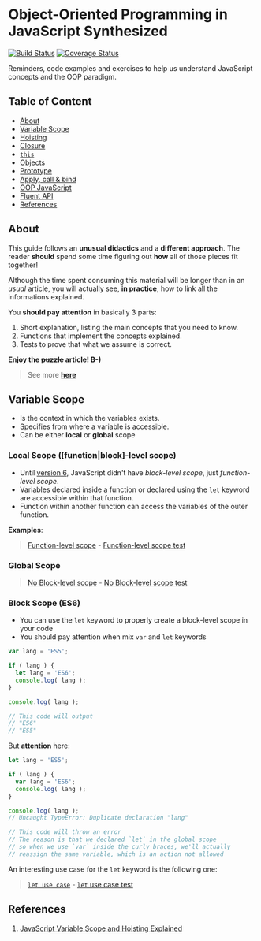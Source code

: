 # Object-Oriented Programming in JavaScript Synthesized

[![Build Status](https://travis-ci.org/ericdouglas/oop-javascript-synthesized-article.svg)](https://travis-ci.org/ericdouglas/oop-javascript-synthesized-article)
[![Coverage Status](https://coveralls.io/repos/ericdouglas/oop-javascript-synthesized-article/badge.svg?branch=master&service=github)](https://coveralls.io/github/ericdouglas/oop-javascript-synthesized-article?branch=master)

Reminders, code examples and exercises to help us understand JavaScript concepts and the OOP paradigm.

## Table of Content

- [About](#about)
- [Variable Scope](#variable-scope)
- [Hoisting]()
- [Closure]()
- [`this`]()
- [Objects]()
- [Prototype]()
- [Apply, call & bind]()
- [OOP JavaScript]()
- [Fluent API]()
- [References](#references)

## About

This guide follows an **unusual didactics** and a **different approach**. The reader **should** spend some time figuring out **how** all of those pieces fit together!

Although the time spent consuming this material will be longer than in an *usual* article, you will actually see, **in practice**, how to link all the informations explained.

You **should pay attention** in basically 3 parts:

1. Short explanation, listing the main concepts that you need to know.
2. Functions that implement the concepts explained.
3. Tests to prove that what we assume is correct.

**Enjoy the <strike>puzzle</strike> article! B-)**

> See more **[here](https://medium.com/@ericdouglas_/why-i-chose-github-repositories-for-code-articles-d72d9c1034e6)**

## Variable Scope

- Is the context in which the variables exists.
- Specifies from where a variable is accessible.
- Can be either **local** or **global** scope

### Local Scope ([function|block]-level scope)

- Until [version 6](), JavaScript didn't have *block-level scope*, just *function-level scope*.
- Variables declared inside a function or declared using the `let` keyword are accessible within that function.
- Function within another function can access the variables of the outer function.

**Examples**:

> [Function-level scope](source/variable-scope/function-level-scope.js) - [Function-level scope test](source/test/variable-scope.spec.js)

### Global Scope

> [No Block-level scope](source/variable-scope/no-block-level-scope.js) - [No Block-level scope test](source/test/variable-scope.spec.js)

### Block Scope (ES6)

- You can use the `let` keyword to properly create a block-level scope in your code
- You should pay attention when mix `var` and `let` keywords


```js
var lang = 'ES5';

if ( lang ) {
  let lang = 'ES6';
  console.log( lang );
}

console.log( lang );

// This code will output
// "ES6"
// "ES5"
```

But **attention** here:
```js
let lang = 'ES5';

if ( lang ) {
  var lang = 'ES6';
  console.log( lang );
}

console.log( lang );
// Uncaught TypeError: Duplicate declaration "lang"

// This code will throw an error
// The reason is that we declared `let` in the global scope
// so when we use `var` inside the curly braces, we'll actually
// reassign the same variable, which is an action not allowed
```

An interesting use case for the `let` keyword is the following one:

> [`let use case`]() - [`let` use case test]()

## References

1. [JavaScript Variable Scope and Hoisting Explained](http://javascriptissexy.com/javascript-variable-scope-and-hoisting-explained/)
